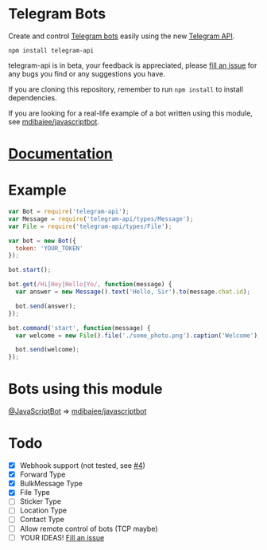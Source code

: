Telegram Bots
=============
Create and control [Telegram bots](https://core.telegram.org/bots) easily
using the new [Telegram API](https://core.telegram.org/bots/api).

```
npm install telegram-api
```

telegram-api is in beta, your feedback is appreciated, please [fill an issue](https://github.com/mdibaiee/node-telegram-api/issues)
for any bugs you find or any suggestions you have.

If you are cloning this repository, remember to run `npm install` to install dependencies.

If you are looking for a real-life example of a bot written using this module, see [mdibaiee/javascriptbot](https://github.com/mdibaiee/javascriptbot).

[Documentation](https://github.com/mdibaiee/node-telegram-api/wiki)
==============

Example
=======
```javascript
var Bot = require('telegram-api');
var Message = require('telegram-api/types/Message');
var File = require('telegram-api/types/File');

var bot = new Bot({
  token: 'YOUR_TOKEN'
});

bot.start();

bot.get(/Hi|Hey|Hello|Yo/, function(message) {
  var answer = new Message().text('Hello, Sir').to(message.chat.id);

  bot.send(answer);
});

bot.command('start', function(message) {
  var welcome = new File().file('./some_photo.png').caption('Welcome');

  bot.send(welcome);
});
```

Bots using this module
======================

[@JavaScriptBot](https://telegram.me/JavaScriptBot) => [mdibaiee/javascriptbot](https://github.com/mdibaiee/javascriptbot)

Todo
====
- [x] Webhook support (not tested, see [#4](https://github.com/mdibaiee/node-telegram-api/issues/4))
- [x] Forward Type
- [x] BulkMessage Type
- [x] File Type
- [ ] Sticker Type
- [ ] Location Type
- [ ] Contact Type
- [ ] Allow remote control of bots (TCP maybe)
- [ ] YOUR IDEAS! [Fill an issue](https://github.com/mdibaiee/node-telegram-api/issues)
